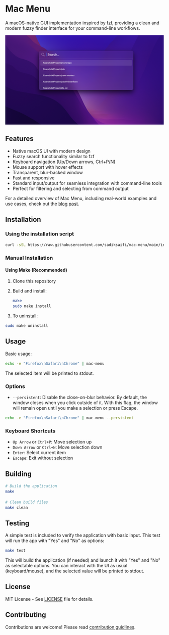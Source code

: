 # Mac Menu

A macOS-native GUI implementation inspired by [fzf](https://github.com/junegunn/fzf), providing a clean and modern fuzzy finder interface for your command-line workflows.

![Screenshot](./assets//screenshot.png)

## Features

- Native macOS UI with modern design
- Fuzzy search functionality similar to fzf
- Keyboard navigation (Up/Down arrows, Ctrl+P/N)
- Mouse support with hover effects
- Transparent, blur-backed window
- Fast and responsive
- Standard input/output for seamless integration with command-line tools
- Perfect for filtering and selecting from command output

For a detailed overview of Mac Menu, including real-world examples and use cases, check out the [blog post](https://blog.sadiksaifi.dev/mac-menu/).

## Installation

### Using the installation script

```bash
curl -sSL https://raw.githubusercontent.com/sadiksaifi/mac-menu/main/install.sh | bash
```

### Manual Installation

#### Using Make (Recommended)

1. Clone this repository
2. Build and install:

   ```bash
   make
   sudo make install
   ```

3. To uninstall:

```bash
sudo make uninstall
```

## Usage

Basic usage:

```bash
echo -e "Firefox\nSafari\nChrome" | mac-menu
```

The selected item will be printed to stdout.

### Options

- `--persistent`: Disable the close-on-blur behavior. By default, the window closes when you click outside of it. With this flag, the window will remain open until you make a selection or press Escape.

```bash
echo -e "Firefox\nSafari\nChrome" | mac-menu --persistent
```

### Keyboard Shortcuts

- `Up Arrow` or `Ctrl+P`: Move selection up
- `Down Arrow` or `Ctrl+N`: Move selection down
- `Enter`: Select current item
- `Escape`: Exit without selection

## Building

```bash
# Build the application
make

# Clean build files
make clean
```

## Testing

A simple test is included to verify the application with basic input. This test will run the app with "Yes" and "No" as options:

```bash
make test
```

This will build the application (if needed) and launch it with "Yes" and "No" as selectable options. You can interact with the UI as usual (keyboard/mouse), and the selected value will be printed to stdout.

## License

MIT License - See [LICENSE](./LICENSE) file for details.

## Contributing

Contributions are welcome! Please read [contribution guidlines](./CONTRIBUTING.md).
